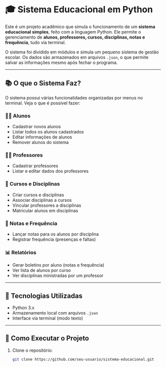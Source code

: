 # 🎓 Sistema Educacional em Python

Este é um projeto acadêmico que simula o funcionamento de um **sistema educacional simples**, feito com a linguagem Python. Ele permite o gerenciamento de **alunos, professores, cursos, disciplinas, notas e frequência**, tudo via terminal.

O sistema foi dividido em módulos e simula um pequeno sistema de gestão escolar. Os dados são armazenados em arquivos `.json`, o que permite salvar as informações mesmo após fechar o programa.

---

## 📚 O que o Sistema Faz?

O sistema possui várias funcionalidades organizadas por menus no terminal. Veja o que é possível fazer:

### 👨‍🎓 Alunos
- Cadastrar novos alunos
- Listar todos os alunos cadastrados
- Editar informações de alunos
- Remover alunos do sistema

### 👨‍🏫 Professores
- Cadastrar professores
- Listar e editar dados dos professores

### 🏫 Cursos e Disciplinas
- Criar cursos e disciplinas
- Associar disciplinas a cursos
- Vincular professores a disciplinas
- Matricular alunos em disciplinas

### 📝 Notas e Frequência
- Lançar notas para os alunos por disciplina
- Registrar frequência (presenças e faltas)

### 📊 Relatórios
- Gerar boletins por aluno (notas e frequência)
- Ver lista de alunos por curso
- Ver disciplinas ministradas por um professor


---

## 🔧 Tecnologias Utilizadas

- Python 3.x
- Armazenamento local com arquivos `.json`
- Interface via terminal (modo texto)

---

## 🚀 Como Executar o Projeto

1. Clone o repositório:
   ```bash
   git clone https://github.com/seu-usuario/sistema-educacional.git


